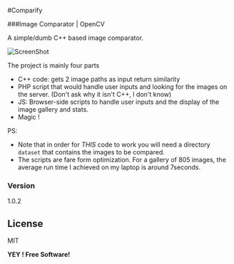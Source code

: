 #Comparify


###Image Comparator | OpenCV

A simple/dumb C++ based image comparator.

![ScreenShot](http://www.images.tn/upload/original/1430586206.png "ScreenShot")


The project is mainly four parts

  - C++ code: gets 2 image paths as input return similarity
  - PHP script that would handle user inputs and looking for the images on the server. (Don't ask why it isn't C++, I don't know)
  - JS: Browser-side scripts to handle user inputs and the display of the image gallery and stats.
  - Magic ! 

PS: 
* Note that in order for *THIS* code to work you will need a directory `dataset` that contains the images to be compared.
* The scripts are fare form optimization. For a gallery of 805 images, the average run time I achieved on my laptop is around 7seconds.


### Version
1.0.2

License
----

MIT

**YEY ! Free Software!**

